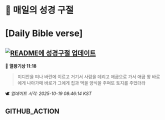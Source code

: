 # 🙏 매일의 성경 구절
# [Daily Bible verse]
## [![README에 성경구절 업데이트](https://github.com/DONGSUKA/first_test/actions/workflows/update-readme-bible.yml/badge.svg)](https://github.com/DONGSUKA/first_test/actions/workflows/update-readme-bible.yml)
<!-- START_BIBLE_VERSE -->
📖 **열왕기상 11:18**
> 미디안을 떠나 바란에 이르고 거기서 사람을 데리고 애굽으로 가서 애굽 왕 바로에게 나아가매 바로가 그에게 집과 먹을 양식을 주며또 토지를 주었더라

🕊️ _업데이트 시각: 2025-10-19 08:46:14 KST_
  <!-- END_BIBLE_VERSE -->
## GITHUB_ACTION
